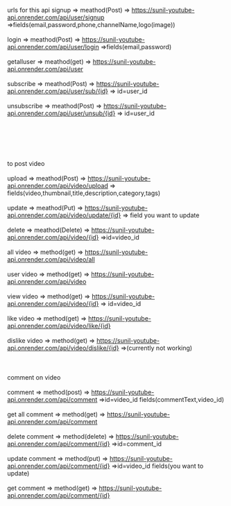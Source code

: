 urls for this api
signup => meathod(Post) => https://sunil-youtube-api.onrender.com/api/user/signup =>fields(email,password,phone,channelName,logo(image))<br><br>
login => meathod(Post) => https://sunil-youtube-api.onrender.com/api/user/login  =>fields(email,password)<br><br>
getalluser => meathod(get) => https://sunil-youtube-api.onrender.com/api/user<br><br>
subscribe => meathod(Post) => https://sunil-youtube-api.onrender.com/api/user/sub/{id} => id=user_id<br><br>
unsubscribe => meathod(Post) => https://sunil-youtube-api.onrender.com/api/user/unsub/{id} => id=user_id<br><br><br><br><br><br>

to post video<br><br>
upload => meathod(Post) => https://sunil-youtube-api.onrender.com/api/video/upload => fields(video,thumbnail,title,description,category,tags)<br><br>
update => meathod(Put) => https://sunil-youtube-api.onrender.com/api/video/update/{id} => field you want to update<br><br>
delete => meathod(Delete) => https://sunil-youtube-api.onrender.com/api/video/{id} =>id=video_id<br><br>
all video => method(get) => https://sunil-youtube-api.onrender.com/api/video/all<br><br>
user video => method(get) => https://sunil-youtube-api.onrender.com/api/video<br><br>
view video => method(get) => https://sunil-youtube-api.onrender.com/api/video/{id} => id=video_id<br><br>
like video => method(get) => https://sunil-youtube-api.onrender.com/api/video/like/{id}<br><br>
dislike video => method(get) => https://sunil-youtube-api.onrender.com/api/video/dislike/{id} =>(currently not working)<br><br>
<br><br>
comment on video<br><br>
comment => method(post) => https://sunil-youtube-api.onrender.com/api/comment =>id=video_id fields(commentText,video_id)<br><br>
get all comment => method(get) => https://sunil-youtube-api.onrender.com/api/comment <br><br>
delete comment => method(delete) => https://sunil-youtube-api.onrender.com/api/comment/{id} =>id=comment_id<br><br> 
update comment => method(put) => https://sunil-youtube-api.onrender.com/api/comment/{id} =>id=video_id fields(you want to update)<br><br>
get comment => method(get) => https://sunil-youtube-api.onrender.com/api/comment/{id} <br><br>
